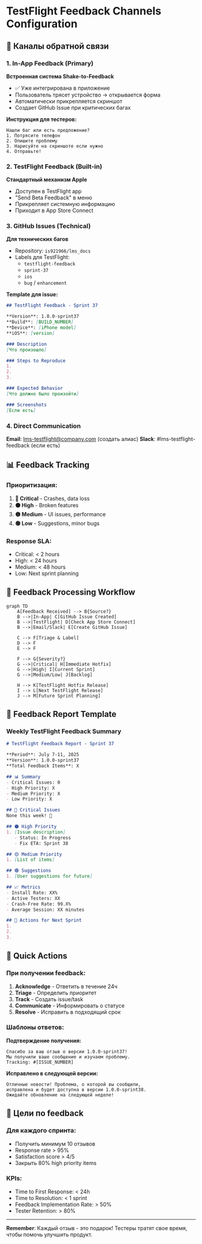 # TestFlight Feedback Channels Configuration

## 📢 Каналы обратной связи

### 1. In-App Feedback (Primary)
**Встроенная система Shake-to-Feedback**
- ✅ Уже интегрирована в приложение
- Пользователь трясет устройство → открывается форма
- Автоматически прикрепляется скриншот
- Создает GitHub Issue при критических багах

**Инструкция для тестеров:**
```
Нашли баг или есть предложение?
1. Потрясите телефон
2. Опишите проблему
3. Нарисуйте на скриншоте если нужно
4. Отправьте!
```

### 2. TestFlight Feedback (Built-in)
**Стандартный механизм Apple**
- Доступен в TestFlight app
- "Send Beta Feedback" в меню
- Прикрепляет системную информацию
- Приходит в App Store Connect

### 3. GitHub Issues (Technical)
**Для технических багов**
- Repository: `is921966/lms_docs`
- Labels для TestFlight:
  - `testflight-feedback`
  - `sprint-37`
  - `ios`
  - `bug` / `enhancement`

**Template для issue:**
```markdown
## TestFlight Feedback - Sprint 37

**Version**: 1.0.0-sprint37
**Build**: [BUILD_NUMBER]
**Device**: [iPhone model]
**iOS**: [version]

### Description
[Что произошло]

### Steps to Reproduce
1. 
2. 
3. 

### Expected Behavior
[Что должно было произойти]

### Screenshots
[Если есть]
```

### 4. Direct Communication
**Email**: lms-testflight@company.com (создать алиас)
**Slack**: #lms-testflight-feedback (если есть)

## 📊 Feedback Tracking

### Приоритизация:
1. **🔴 Critical** - Crashes, data loss
2. **🟠 High** - Broken features
3. **🟡 Medium** - UI issues, performance
4. **🟢 Low** - Suggestions, minor bugs

### Response SLA:
- Critical: < 2 hours
- High: < 24 hours
- Medium: < 48 hours
- Low: Next sprint planning

## 🔄 Feedback Processing Workflow

```mermaid
graph TD
    A[Feedback Received] --> B{Source?}
    B -->|In-App| C[GitHub Issue Created]
    B -->|TestFlight| D[Check App Store Connect]
    B -->|Email/Slack| E[Create GitHub Issue]
    
    C --> F[Triage & Label]
    D --> F
    E --> F
    
    F --> G{Severity?}
    G -->|Critical| H[Immediate Hotfix]
    G -->|High| I[Current Sprint]
    G -->|Medium/Low| J[Backlog]
    
    H --> K[TestFlight Hotfix Release]
    I --> L[Next TestFlight Release]
    J --> M[Future Sprint Planning]
```

## 📝 Feedback Report Template

### Weekly TestFlight Feedback Summary
```markdown
# TestFlight Feedback Report - Sprint 37

**Period**: July 7-11, 2025
**Version**: 1.0.0-sprint37
**Total Feedback Items**: X

## 📊 Summary
- Critical Issues: 0
- High Priority: X
- Medium Priority: X
- Low Priority: X

## 🔴 Critical Issues
None this week! 🎉

## 🟠 High Priority
1. [Issue description]
   - Status: In Progress
   - Fix ETA: Sprint 38

## 🟡 Medium Priority
1. [List of items]

## 🟢 Suggestions
1. [User suggestions for future]

## 📈 Metrics
- Install Rate: XX%
- Active Testers: XX
- Crash-Free Rate: 99.X%
- Average Session: XX minutes

## 🎯 Actions for Next Sprint
1. 
2. 
3. 
```

## 🚀 Quick Actions

### При получении feedback:
1. **Acknowledge** - Ответить в течение 24ч
2. **Triage** - Определить приоритет
3. **Track** - Создать issue/task
4. **Communicate** - Информировать о статусе
5. **Resolve** - Исправить в подходящий срок

### Шаблоны ответов:

**Подтверждение получения:**
```
Спасибо за ваш отзыв о версии 1.0.0-sprint37! 
Мы получили ваше сообщение и изучаем проблему.
Tracking: #[ISSUE_NUMBER]
```

**Исправлено в следующей версии:**
```
Отличные новости! Проблема, о которой вы сообщили, 
исправлена и будет доступна в версии 1.0.0-sprint38.
Ожидайте обновление на следующей неделе!
```

## 🎯 Цели по feedback

### Для каждого спринта:
- Получить минимум 10 отзывов
- Response rate > 95%
- Satisfaction score > 4/5
- Закрыть 80% high priority items

### KPIs:
- Time to First Response: < 24h
- Time to Resolution: < 1 sprint
- Feedback Implementation Rate: > 50%
- Tester Retention: > 80%

---

**Remember**: Каждый отзыв - это подарок! Тестеры тратят свое время, чтобы помочь улучшить продукт. 